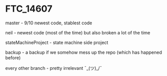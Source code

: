 # FTC_14607

master - 9/10 newest code, stablest code

neil - newest code (most of the time) but also broken a lot of the time

stateMachineProject - state machine side project

backup - a backup if we somehow mess up the repo (which has happened before)

every other branch - pretty irrelevant   ¯\_(ツ)_/¯
